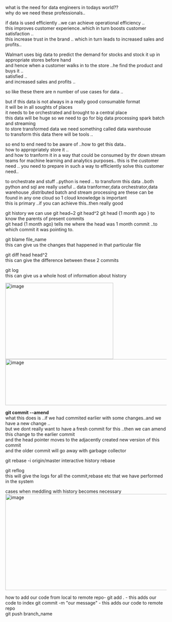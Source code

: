 what is the need for data engineers in todays world??  
why do we need these professionals..  

if data is used efficiently ..we can achieve operational efficiency ..  
this improves customer experience..which in turn boosts customer satisfaction ..  
this increase trust in the brand ..  which in turn leads to increased sales and profits..  

Walmart uses big data to predict the demand for stocks and stock it up in appropriate stores before hand  
and hence when a customer walks in to the store ..he find the product and buys it ..  
satisfied ..  
and increased sales and profits  ..

so like these there are n number of use cases for data  ..

but if this data is not always in a really good consumable format   
it will be in all soughts of places  
it needs to be orchestrated and brought to a central place  
this data will be huge so we need to go for big data processing  spark batch and streaming  
to store transformed data we need something called data warehouse  
to transform this data there will be tools ..

so end to end need to be aware of ..how to get this data..  
how to appropriately store it ..  
and how to tranform it in a way that could be consumed by thr down stream teams for machine learning and analytics purposes..  this is the customer need ..
you need to prepare in such a way to efficiently solve this customer need..  

to orchestrate and stuff ..python is need ..
to transform this data ..both python and sql are really useful ..
data tranformer,data orchestrator,data warehouse ,distributed batch and stream processing are these can be found in any one cloud so 1 cloud knowledge is important  
this is primary ..if you can achieve this..then really good 




git history
we can use git head~2  git head^2  git head {1 month ago }  to know the parents of present commits  
git head {1 month ago} tells me where the head was 1 month commit ..to which commit it was pointing to.  

git blame file_name  
this can give us the changes that happened in that particular file  

git diff head head^2  
this can give the difference between these 2 commits  

git log   
this can give us a whole host of information about history  

<img width="337" height="238" alt="image" src="https://github.com/user-attachments/assets/a6296894-9ba1-45b8-9dc0-b57b3348bf6b" />


<img width="530" height="144" alt="image" src="https://github.com/user-attachments/assets/1f5c75e5-5d0b-4656-90b8-44a0b599ce87" />

**git commit --amend**  
what this does is ..if we had commited earlier with some changes..and we have a new change ..  
but we dont really want to have a fresh commit for this ..then we can amend this change to the earlier commit  
and the head pointer moves to the adjacently created new version of this commit  
and the older commit will go away with garbage collector  

git rebase -i origin/master
interactive history rebase

git reflog  
this will give the logs for all the commit,rebase etc that we have performed in the system  

cases when meddling with history becomes necessary  
<img width="670" height="300" alt="image" src="https://github.com/user-attachments/assets/8757687d-6afb-4c18-92ab-95abd5cd37a9" />

how to add our code from local to remote repo-
git add .  - this adds our code to index
git commit -m "our message" - this adds our code to remote repo  
git push branch_name 









